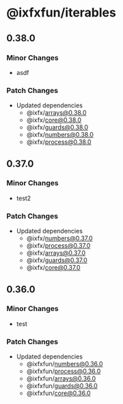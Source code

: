 # @ixfxfun/iterables

## 0.38.0

### Minor Changes

- asdf

### Patch Changes

- Updated dependencies
  - @ixfx/arrays@0.38.0
  - @ixfx/core@0.38.0
  - @ixfx/guards@0.38.0
  - @ixfx/numbers@0.38.0
  - @ixfx/process@0.38.0

## 0.37.0

### Minor Changes

- test2

### Patch Changes

- Updated dependencies
  - @ixfx/numbers@0.37.0
  - @ixfx/process@0.37.0
  - @ixfx/arrays@0.37.0
  - @ixfx/guards@0.37.0
  - @ixfx/core@0.37.0

## 0.36.0

### Minor Changes

- test

### Patch Changes

- Updated dependencies
  - @ixfxfun/numbers@0.36.0
  - @ixfxfun/process@0.36.0
  - @ixfxfun/arrays@0.36.0
  - @ixfxfun/guards@0.36.0
  - @ixfxfun/core@0.36.0
